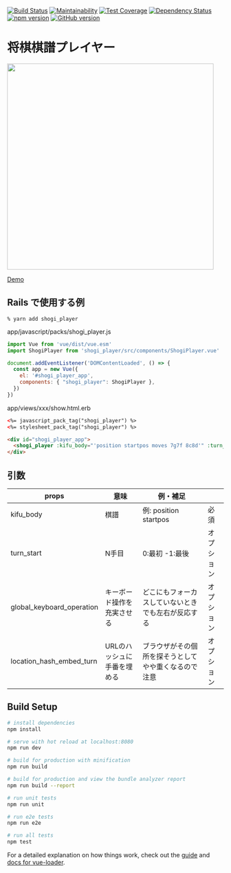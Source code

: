 [![Build Status](https://travis-ci.org/akicho8/shogi-player.svg?branch=master)](https://travis-ci.org/akicho8/shogi-player)
[![Maintainability](https://api.codeclimate.com/v1/badges/4de340004a69572e32a0/maintainability)](https://codeclimate.com/github/akicho8/shogi-player/maintainability)
[![Test Coverage](https://api.codeclimate.com/v1/badges/4de340004a69572e32a0/test_coverage)](https://codeclimate.com/github/akicho8/shogi-player/test_coverage)
[![Dependency Status](https://gemnasium.com/badges/github.com/akicho8/shogi-player.svg)](https://gemnasium.com/github.com/akicho8/shogi-player)
[![npm version](https://badge.fury.io/js/shogi_player.svg)](https://badge.fury.io/js/shogi_player)
[![GitHub version](https://badge.fury.io/gh/akicho8%2Fshogi-player.svg)](https://badge.fury.io/gh/akicho8%2Fshogi-player)

# 将棋棋譜プレイヤー

<p><a href="https://akicho8.github.io/shogi-player/"><img src="https://raw.github.com/akicho8/shogi-player/master/shogi-player.png" height="480" /></a></p>

[Demo](https://akicho8.github.io/shogi-player/)

## Rails で使用する例

```shell
% yarn add shogi_player
```

app/javascript/packs/shogi_player.js

```JavaScript
import Vue from 'vue/dist/vue.esm'
import ShogiPlayer from 'shogi_player/src/components/ShogiPlayer.vue'

document.addEventListener('DOMContentLoaded', () => {
  const app = new Vue({
    el: '#shogi_player_app',
    components: { "shogi_player": ShogiPlayer },
  })
})
```

app/views/xxx/show.html.erb

```html
<%= javascript_pack_tag("shogi_player") %>
<%= stylesheet_pack_tag("shogi_player") %>

<div id="shogi_player_app">
  <shogi_player :kifu_body="'position startpos moves 7g7f 8c8d'" :turn_start="-1"></shogi_player>
</div>
```

## 引数

| props                    | 意味                        | 例・補足                                             |            |
|--------------------------|-----------------------------|------------------------------------------------------|------------|
| kifu_body                | 棋譜                        | 例: position startpos                                | 必須       |
| turn_start               | N手目                       | 0:最初 -1:最後                                       | オプション |
| global_keyboard_operation  | キーボード操作を充実させる  | どこにもフォーカスしていないときでも左右が反応する   | オプション |
| location_hash_embed_turn | URLのハッシュに手番を埋める | ブラウザがその個所を探そうとしてやや重くなるので注意 | オプション |


## Build Setup

```bash
# install dependencies
npm install

# serve with hot reload at localhost:8080
npm run dev

# build for production with minification
npm run build

# build for production and view the bundle analyzer report
npm run build --report

# run unit tests
npm run unit

# run e2e tests
npm run e2e

# run all tests
npm test
```

For a detailed explanation on how things work, check out the [guide](http://vuejs-templates.github.io/webpack/) and [docs for vue-loader](http://vuejs.github.io/vue-loader).
